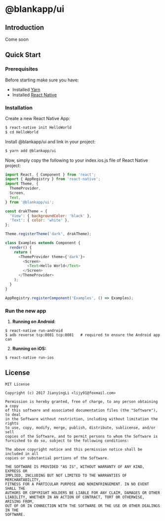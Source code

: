 # @blankapp/ui

## Introduction

Come soon

## Quick Start

### Prerequisites

Before starting make sure you have:

- Installed [Yarn](https://yarnpkg.com/)
- Installed [React Native](https://facebook.github.io/react-native/)

### Installation

Create a new React Native App:

```bash
$ react-native init HelloWorld
$ cd HelloWorld
```

Install @blankapp/ui and link in your project:

```bash
$ yarn add @blankapp/ui
```

Now, simply copy the following to your index.ios.js file of React Native project:

``` js
import React, { Component } from 'react';
import { AppRegistry } from 'react-native';
import Theme, {
  ThemeProvider,
  Screen,
  Text,
} from '@blankapp/ui';

const drakTheme = {
  'View': { backgroundColor: 'black' },
  'Text': { color: 'white' },
};

Theme.registerTheme('dark', drakTheme);

class Examples extends Component {
  render() {
    return (
      <ThemeProvider theme={'dark'}>
        <Screen>
          <Text>Hello World</Text>
        </Screen>
      </ThemeProvider>
    );
  }
}

AppRegistry.registerComponent('Examples', () => Examples);
```

### Run the new app

1. **Running on Android**:

  ```
  $ react-native run-android
  $ adb reverse tcp:8081 tcp:8081   # required to ensure the Android app can
  ```

2. **Running on iOS:**

  ```
  $ react-native run-ios
  ```

## License
```
MIT License

Copyright (c) 2017 JianyingLi <lijy91@foxmail.com>

Permission is hereby granted, free of charge, to any person obtaining a copy
of this software and associated documentation files (the "Software"), to deal
in the Software without restriction, including without limitation the rights
to use, copy, modify, merge, publish, distribute, sublicense, and/or sell
copies of the Software, and to permit persons to whom the Software is
furnished to do so, subject to the following conditions:

The above copyright notice and this permission notice shall be included in all
copies or substantial portions of the Software.

THE SOFTWARE IS PROVIDED "AS IS", WITHOUT WARRANTY OF ANY KIND, EXPRESS OR
IMPLIED, INCLUDING BUT NOT LIMITED TO THE WARRANTIES OF MERCHANTABILITY,
FITNESS FOR A PARTICULAR PURPOSE AND NONINFRINGEMENT. IN NO EVENT SHALL THE
AUTHORS OR COPYRIGHT HOLDERS BE LIABLE FOR ANY CLAIM, DAMAGES OR OTHER
LIABILITY, WHETHER IN AN ACTION OF CONTRACT, TORT OR OTHERWISE, ARISING FROM,
OUT OF OR IN CONNECTION WITH THE SOFTWARE OR THE USE OR OTHER DEALINGS IN THE
SOFTWARE.
```

